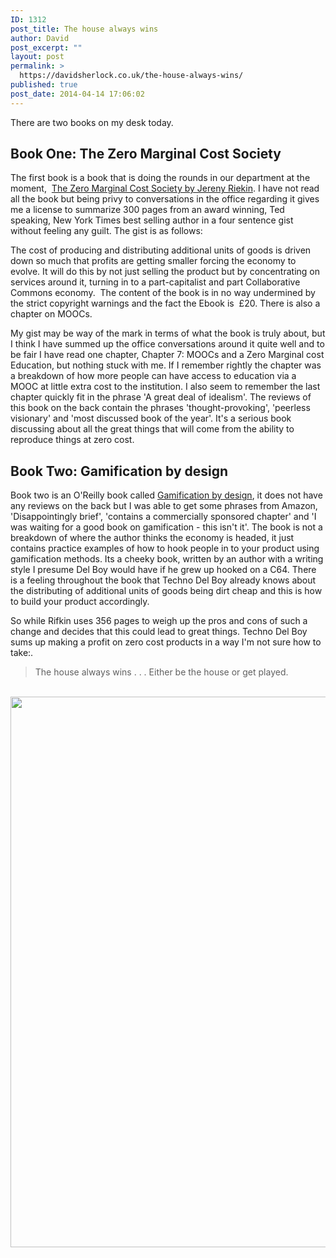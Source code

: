 ```yaml
---
ID: 1312
post_title: The house always wins
author: David
post_excerpt: ""
layout: post
permalink: >
  https://davidsherlock.co.uk/the-house-always-wins/
published: true
post_date: 2014-04-14 17:06:02
---
```

There are two books on my desk today.
<h2>Book One: The Zero Marginal Cost Society</h2>
The first book is a book that is doing the rounds in our department at the moment,  <a href="http://www.amazon.co.uk/Zero-Marginal-Cost-Society-Collaborative/dp/1137278463">The Zero Marginal Cost Society by Jereny Riekin</a>. I have not read all the book but being privy to conversations in the office regarding it gives me a license to summarize 300 pages from an award winning, Ted speaking, New York Times best selling author in a four sentence gist without feeling any guilt. The gist is as follows:

The cost of producing and distributing additional units of goods is driven down so much that profits are getting smaller forcing the economy to evolve. It will do this by not just selling the product but by concentrating on services around it, turning in to a part-capitalist and part Collaborative Commons economy.  The content of the book is in no way undermined by the strict copyright warnings and the fact the Ebook is  £20. There is also a chapter on MOOCs.

My gist may be way of the mark in terms of what the book is truly about, but I think I have summed up the office conversations around it quite well and to be fair I have read one chapter, Chapter 7: MOOCs and a Zero Marginal cost Education, but nothing stuck with me. If I remember rightly the chapter was a breakdown of how more people can have access to education via a MOOC at little extra cost to the institution. I also seem to remember the last chapter quickly fit in the phrase 'A great deal of idealism'. The reviews of this book on the back contain the phrases 'thought-provoking', 'peerless visionary' and 'most discussed book of the year'. It's a serious book discussing about all the great things that will come from the ability to reproduce things at zero cost.
<h2>Book Two: Gamification by design</h2>
Book two is an O'Reilly book called <a href="http://www.amazon.co.uk/Gamification-Design-Implementing-Mechanics-Mobile/dp/1449397670/ref=sr_1_1?s=books&amp;ie=UTF8&amp;qid=1397557068&amp;sr=1-1&amp;keywords=gamification+by+design">Gamification by design</a>, it does not have any reviews on the back but I was able to get some phrases from Amazon, 'Disappointingly brief', 'contains a commercially sponsored chapter' and 'I was waiting for a good book on gamification - this isn't it'. The book is not a breakdown of where the author thinks the economy is headed, it just contains practice examples of how to hook people in to your product using gamification methods. Its a cheeky book, written by an author with a writing style I presume Del Boy would have if he grew up hooked on a C64. There is a feeling throughout the book that Techno Del Boy already knows about the distributing of additional units of goods being dirt cheap and this is how to build your product accordingly.

So while Rifkin uses 356 pages to weigh up the pros and cons of such a change and decides that this could lead to great things. Techno Del Boy sums up making a profit on zero cost products in a way I'm not sure how to take:.
<blockquote>The house always wins . . . Either be the house or get played.</blockquote>
<p style="text-align: center;"> <a href="http://davidsherlock.co.uk/wp-content/uploads/2014/04/2014-04-15-11.00.15.jpg"><img class="aligncenter  wp-image-1315" alt="2014-04-15 11.00.15" src="http://davidsherlock.co.uk/wp-content/uploads/2014/04/2014-04-15-11.00.15.jpg" width="1175" height="881" /></a></p>
<p style="text-align: left;"></p>